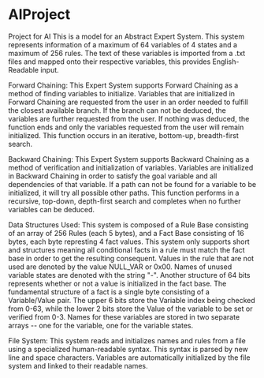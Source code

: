 # AIProject
Project for AI
This is a model for an Abstract Expert System.
This system represents information of a maximum of 64 variables of 4 states and a maximum of 256 rules.
The text of these variables is imported from a .txt files and mapped onto their respective variables, this provides English-Readable input.

Forward Chaining:
This Expert System supports Forward Chaining as a method of finding variables to initialize. Variables that are initialized in Forward Chaining are requested from the user in an order needed to fulfill the closest available branch. If the branch can not be deduced, the variables are further requested from the user. If nothing was deduced, the function ends and only the variables requested from the user will remain initialized. This function occurs in an iterative, bottom-up, breadth-first search.

Backward Chaining:
This Expert System supports Backward Chaining as a method of verification and initialization of variables. Variables are initialized in Backward Chaining in order to satisfy the goal variable and all dependencies of that variable. If a path can not be found for a variable to be initialized, it will try all possible other paths. This function performs in a recursive, top-down, depth-first search and completes when no further variables can be deduced.

Data Structures Used:
This system is composed of a Rule Base consisting of an array of 256 Rules (each 5 bytes), and a Fact Base consisting of 16 bytes, each byte represting 4 fact values. This system only supports short and structures meaning all conditional facts in a rule must match the fact base in order to get the resulting consequent. Values in the rule that are not used are denoted by the value NULL_VAR or 0x00. Names of unused variable states are denoted with the string "-". Another structure of 64 bits represents whether or not a value is initialized in the fact base. The fundamental structure of a fact is a single byte consisting of a Variable/Value pair. The upper 6 bits store the Variable index being checked from 0-63, while the lower 2 bits store the Value of the variable to be set or verified from 0-3. Names for these variables are stored in two separate arrays -- one for the variable, one for the variable states.

File System:
This system reads and initializes names and rules from a file using a specialized human-readable syntax. This syntax is parsed by new line and space characters. Variables are automatically initialized by the file system and linked to their readable names.
